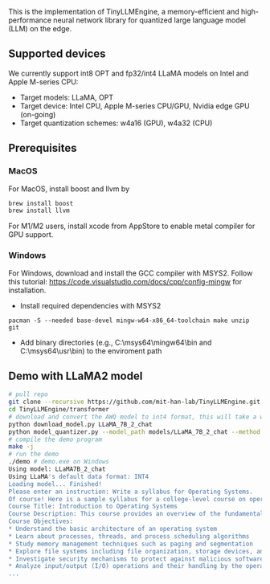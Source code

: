 This is the implementation of TinyLLMEngine, a memory-efficient and high-performance neural network library for quantized large language model (LLM) on the edge.

## Supported devices

We currently support int8 OPT and fp32/int4 LLaMA models on Intel and Apple M-series CPU:

- Target models: LLaMA, OPT
- Target device: Intel CPU, Apple M-series CPU/GPU, Nvidia edge GPU (on-going)
- Target quantization schemes: w4a16 (GPU), w4a32 (CPU)

## Prerequisites

### MacOS

For MacOS, install boost and llvm by

```bash
brew install boost
brew install llvm
```

For M1/M2 users, install xcode from AppStore to enable metal compiler for GPU support.

### Windows

For Windows, download and install the GCC compiler with MSYS2. Follow this tutorial: https://code.visualstudio.com/docs/cpp/config-mingw for installation.

- Install required dependencies with MSYS2

```
pacman -S --needed base-devel mingw-w64-x86_64-toolchain make unzip git
```

- Add binary directories (e.g., C:\\msys64\\mingw64\\bin and C:\\msys64\\usr\\bin) to the enviroment path

## Demo with LLaMA2 model

```bash
# pull repo
git clone --recursive https://github.com/mit-han-lab/TinyLLMEngine.git
cd TinyLLMEngine/transformer
# download and convert the AWQ model to int4 format, this will take a while...
python download_model.py LLaMA_7B_2_chat
python model_quantizer.py --model_path models/LLaMA_7B_2_chat --method Q4_0 # Use Q4_4 for M1/M2 MacBook
# compile the demo program
make -j
# run the demo
./demo # demo.exe on Windows
Using model: LLaMA7B_2_chat
Using LLaMA's default data format: INT4
Loading model... Finished!
Please enter an instruction: Write a syllabus for Operating Systems.
Of course! Here is a sample syllabus for a college-level course on operating systems:
Course Title: Introduction to Operating Systems
Course Description: This course provides an overview of the fundamental concepts and techniques used in modern operating systems, including process management, memory management, file systems, security, and I/O devices. Students will learn how these components work together to provide a platform for running applications and programs on a computer.
Course Objectives:
* Understand the basic architecture of an operating system
* Learn about processes, threads, and process scheduling algorithms
* Study memory management techniques such as paging and segmentation
* Explore file systems including file organization, storage devices, and file access methods
* Investigate security mechanisms to protect against malicious software attacks
* Analyze input/output (I/O) operations and their handling by the operating system
...
```
